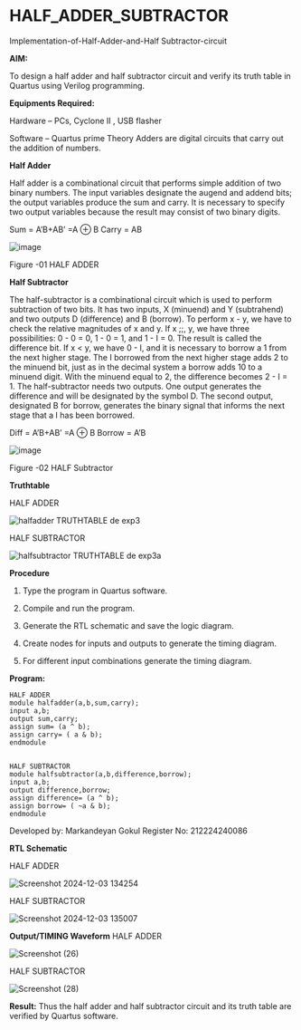 # HALF_ADDER_SUBTRACTOR

Implementation-of-Half-Adder-and-Half Subtractor-circuit

**AIM:**

To design a half adder and half subtractor circuit and verify its truth table in Quartus using Verilog programming.

**Equipments Required:**

Hardware – PCs, Cyclone II , USB flasher 

Software – Quartus prime Theory Adders are digital circuits that carry out the addition of numbers.

**Half Adder**

Half adder is a combinational circuit that performs simple addition of two binary numbers. The input variables designate the augend and addend bits; the output variables produce the sum and carry. It is necessary to specify two output variables because the result may consist of two binary digits.

Sum = A’B+AB’ =A ⊕ B Carry = AB

![image](https://github.com/naavaneetha/HALF_ADDER_SUBTRACTOR/assets/154305477/bd4a0b2c-cdbc-4184-ab08-81578f121e1f)

Figure -01 HALF ADDER

**Half Subtractor**

The half-subtractor is a combinational circuit which is used to perform subtraction of two bits. It has two inputs, X (minuend) and Y (subtrahend) and two outputs D (difference) and B (borrow). To perform x - y, we have to check the relative magnitudes of x and y. If x ;;, y, we have three possibilities: 0 - 0 = 0, 1 - 0 = 1, and 1 - I = 0. The result is called the difference bit. If x < y, we have 0 - I, and it is necessary to borrow a 1 from the next higher stage. The I borrowed from the next higher stage adds 2 to the minuend bit, just as in the decimal system a borrow adds 10 to a minuend digit. With the minuend equal to 2, the difference becomes 2 - I = 1. The half-subtractor needs two outputs. One output generates the difference and will be designated by the symbol D. The second output, designated B for borrow, generates the binary signal that informs the next stage that a I has been borrowed. 

Diff = A’B+AB’ =A ⊕ B
Borrow = A’B

 ![image](https://github.com/naavaneetha/HALF_ADDER_SUBTRACTOR/assets/154305477/d76b099c-513f-4e7c-843a-e2fd028a531a)

Figure -02 HALF Subtractor

**Truthtable**

HALF ADDER

![halfadder TRUTHTABLE de exp3](https://github.com/user-attachments/assets/69196b10-8b55-4b95-89fd-53dc940973ab)

HALF SUBTRACTOR

![halfsubtractor TRUTHTABLE de exp3a](https://github.com/user-attachments/assets/2def24a0-0ddd-4b88-90dc-b76346215b31)

**Procedure**

1.	Type the program in Quartus software.

2.	Compile and run the program.

3.	Generate the RTL schematic and save the logic diagram.

4.	Create nodes for inputs and outputs to generate the timing diagram.

5.	For different input combinations generate the timing diagram.


**Program:**
```
HALF ADDER
module halfadder(a,b,sum,carry);
input a,b;
output sum,carry;
assign sum= (a ^ b);
assign carry= ( a & b);
endmodule


HALF SUBTRACTOR
module halfsubtractor(a,b,difference,borrow);
input a,b;
output difference,borrow;
assign difference= (a ^ b);
assign borrow= ( ~a & b);
endmodule
```

Developed by: Markandeyan Gokul
Register No: 212224240086

**RTL Schematic**

HALF ADDER

![Screenshot 2024-12-03 134254](https://github.com/user-attachments/assets/8d49f6b2-aced-4ab2-a0df-261f2b00ca75)


HALF SUBTRACTOR

![Screenshot 2024-12-03 135007](https://github.com/user-attachments/assets/2ff5648a-f696-42be-9b1f-b99a70b0f656)


**Output/TIMING Waveform**
HALF ADDER

![Screenshot (26)](https://github.com/user-attachments/assets/37060533-2b02-4c3e-a563-e52558709fee)


HALF SUBTRACTOR

![Screenshot (28)](https://github.com/user-attachments/assets/286bdb39-db04-4cdc-a0bd-83f2cb030ec3)


**Result:**
Thus the half adder and half subtractor circuit and its truth table are verified by Quartus software.
